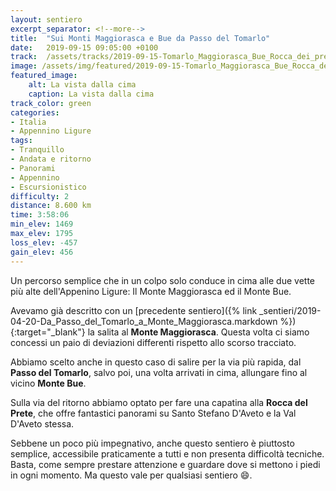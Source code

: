 ```yaml
---
layout: sentiero
excerpt_separator: <!--more-->
title:  "Sui Monti Maggiorasca e Bue da Passo del Tomarlo"
date:   2019-09-15 09:05:00 +0100
track:  /assets/tracks/2019-09-15-Tomarlo_Maggiorasca_Bue_Rocca_dei_preti.gpx
image: /assets/img/featured/2019-09-15-Tomarlo_Maggiorasca_Bue_Rocca_dei_preti.jpg
featured_image:
    alt: La vista dalla cima
    caption: La vista dalla cima
track_color: green
categories:
- Italia
- Appennino Ligure
tags:
- Tranquillo
- Andata e ritorno
- Panorami
- Appennino
- Escursionistico
difficulty: 2
distance: 8.600 km
time: 3:58:06
min_elev: 1469
max_elev: 1795
loss_elev: -457
gain_elev: 456
---
```

Un percorso semplice che in un colpo solo conduce in cima alle due vette più alte dell'Appenino Ligure: Il Monte Maggiorasca ed il Monte Bue.

<!--more-->

Avevamo già descritto con un [precedente sentiero]({% link _sentieri/2019-04-20-Da_Passo_del_Tomarlo_a_Monte_Maggiorasca.markdown %}){:target="_blank"} la salita al **Monte Maggiorasca**. Questa volta ci siamo concessi un paio di deviazioni differenti rispetto allo scorso tracciato.

Abbiamo scelto anche in questo caso di salire per la via più rapida, dal **Passo del Tomarlo**, salvo poi, una volta arrivati in cima, allungare fino al vicino **Monte Bue**.

Sulla via del ritorno abbiamo optato per fare una capatina alla **Rocca del Prete**, che offre fantastici panorami su Santo Stefano D'Aveto e la Val D'Aveto stessa.

Sebbene un poco più impegnativo, anche questo sentiero è piuttosto semplice, accessibile praticamente a tutti e non presenta difficoltà tecniche. Basta, come sempre prestare attenzione e guardare dove si mettono i piedi in ogni momento. Ma questo vale per qualsiasi sentiero :smile:.
